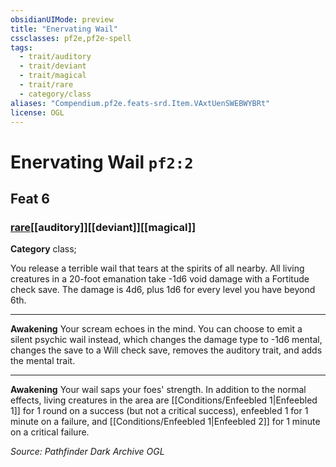 ```yaml
---
obsidianUIMode: preview
title: "Enervating Wail"
cssclasses: pf2e,pf2e-spell
tags:
  - trait/auditory
  - trait/deviant
  - trait/magical
  - trait/rare
  - category/class
aliases: "Compendium.pf2e.feats-srd.Item.VAxtUenSWEBWYBRt"
license: OGL
---
```

# Enervating Wail `pf2:2`
## Feat 6
### [rare](rare "Rare Rarity Trait")[[auditory]][[deviant]][[magical]]

**Category** class; 




You release a terrible wail that tears at the spirits of all nearby. All living creatures in a 20-foot emanation take -1d6 void damage with a Fortitude check save. The damage is 4d6, plus 1d6 for every level you have beyond 6th.

* * *

**Awakening** Your scream echoes in the mind. You can choose to emit a silent psychic wail instead, which changes the damage type to -1d6 mental, changes the save to a Will check save, removes the auditory trait, and adds the mental trait.

* * *

**Awakening** Your wail saps your foes' strength. In addition to the normal effects, living creatures in the area are [[Conditions/Enfeebled 1|Enfeebled 1]] for 1 round on a success (but not a critical success), enfeebled 1 for 1 minute on a failure, and [[Conditions/Enfeebled 1|Enfeebled 2]] for 1 minute on a critical failure.

*Source: Pathfinder Dark Archive*
*OGL*